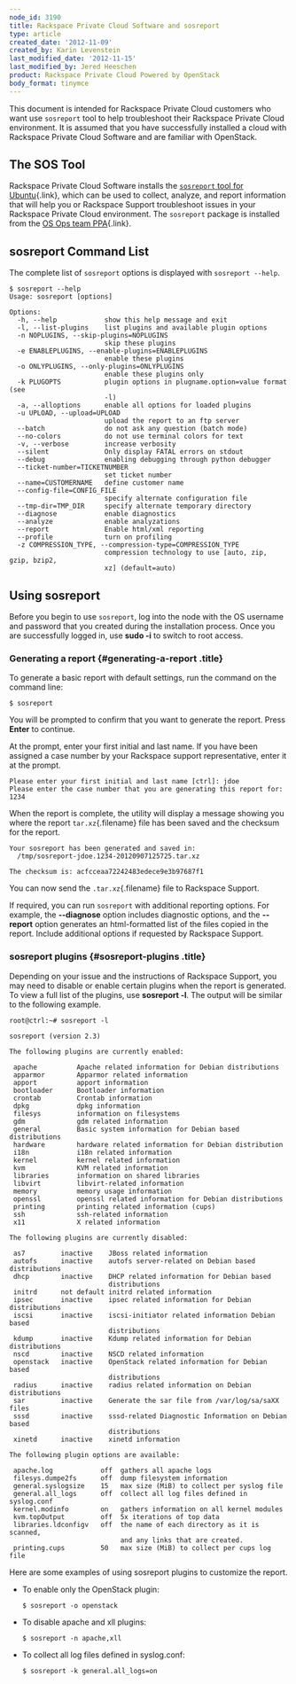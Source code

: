 ```yaml
---
node_id: 3190
title: Rackspace Private Cloud Software and sosreport
type: article
created_date: '2012-11-09'
created_by: Karin Levenstein
last_modified_date: '2012-11-15'
last_modified_by: Jered Heeschen
product: Rackspace Private Cloud Powered by OpenStack
body_format: tinymce
---
```


This document is intended for Rackspace Private Cloud customers who want
use `sosreport` tool to help troubleshoot their Rackspace Private Cloud
environment. It is assumed that you have successfully installed a cloud
with Rackspace Private Cloud Software and are familiar with OpenStack.

[]()The SOS Tool
----------------

Rackspace Private Cloud Software installs the [`sosreport` tool for
Ubuntu](https://github.com/sosreport/sosreport){.link}, which can be
used to collect, analyze, and report information that will help you or
Rackspace Support troubleshoot issues in your Rackspace Private Cloud
environment. The `sosreport` package is installed from the [OS Ops team
PPA](https://launchpad.net/~osops-packaging/+archive/ppa){.link}.

[]()sosreport Command List
--------------------------

The complete list of `sosreport` options is displayed with
`sosreport --help`.

``` {.screen}
$ sosreport --help
Usage: sosreport [options]

Options:
  -h, --help            show this help message and exit
  -l, --list-plugins    list plugins and available plugin options
  -n NOPLUGINS, --skip-plugins=NOPLUGINS
                        skip these plugins
  -e ENABLEPLUGINS, --enable-plugins=ENABLEPLUGINS
                        enable these plugins
  -o ONLYPLUGINS, --only-plugins=ONLYPLUGINS
                        enable these plugins only
  -k PLUGOPTS           plugin options in plugname.option=value format (see
                        -l)
  -a, --alloptions      enable all options for loaded plugins
  -u UPLOAD, --upload=UPLOAD
                        upload the report to an ftp server
  --batch               do not ask any question (batch mode)
  --no-colors           do not use terminal colors for text
  -v, --verbose         increase verbosity
  --silent              Only display FATAL errors on stdout
  --debug               enabling debugging through python debugger
  --ticket-number=TICKETNUMBER
                        set ticket number
  --name=CUSTOMERNAME   define customer name
  --config-file=CONFIG_FILE
                        specify alternate configuration file
  --tmp-dir=TMP_DIR     specify alternate temporary directory
  --diagnose            enable diagnostics
  --analyze             enable analyzations
  --report              Enable html/xml reporting
  --profile             turn on profiling
  -z COMPRESSION_TYPE, --compression-type=COMPRESSION_TYPE
                        compression technology to use [auto, zip, gzip, bzip2,
                        xz] (default=auto)
```

<div class="section" title="Using sosreport">

[]()Using sosreport
-------------------

Before you begin to use `sosreport`, log into the node with the OS
username and password that you created during the installation process.
Once you are successfully logged in, use <span class="command">**sudo
-i**</span> to switch to root access.

<div class="section" title="Generating a report">

### []()Generating a report {#generating-a-report .title}

To generate a basic report with default settings, run the command on the
command line:

``` {.screen}
$ sosreport
```

You will be prompted to confirm that you want to generate the report.
Press <span class="bold">**Enter**</span> to continue.

At the prompt, enter your first initial and last name. If you have been
assigned a case number by your Rackspace support representative, enter
it at the prompt.

``` {.screen}
Please enter your first initial and last name [ctrl]: jdoe
Please enter the case number that you are generating this report for: 1234
```

When the report is complete, the utility will display a message showing
you where the report `tar.xz`{.filename} file has been saved and the
checksum for the report.

``` {.screen}
Your sosreport has been generated and saved in:
  /tmp/sosreport-jdoe.1234-20120907125725.tar.xz

The checksum is: acfcceaa72242483edece9e3b97687f1
```

You can now send the `.tar.xz`{.filename} file to Rackspace Support.

If required, you can run `sosreport` with additional reporting options.
For example, the <span class="command">**--diagnose**</span> option
includes diagnostic options, and the <span
class="command">**--report**</span> option generates an html-formatted
list of the files copied in the report. Include additional options if
requested by Rackspace Support.

<div class="section" title="sosreport plugins">

### []()sosreport plugins {#sosreport-plugins .title}

Depending on your issue and the instructions of Rackspace Support, you
may need to disable or enable certain plugins when the report is
generated. To view a full list of the plugins, use <span
class="command">**sosreport -l**</span>. The output will be similar to
the following example.

``` {.screen}
root@ctrl:~# sosreport -l

sosreport (version 2.3)

The following plugins are currently enabled:

 apache          Apache related information for Debian distributions
 apparmor        Apparmor related information
 apport          apport information
 bootloader      Bootloader information
 crontab         Crontab information
 dpkg            dpkg information
 filesys         information on filesystems
 gdm             gdm related information
 general         Basic system information for Debian based distributions
 hardware        hardware related information for Debian distribution
 i18n            i18n related information
 kernel          kernel related information
 kvm             KVM related information
 libraries       information on shared libraries
 libvirt         libvirt-related information
 memory          memory usage information
 openssl         openssl related information for Debian distributions
 printing        printing related information (cups)
 ssh             ssh-related information
 x11             X related information

The following plugins are currently disabled:

 as7         inactive    JBoss related information
 autofs      inactive    autofs server-related on Debian based distributions
 dhcp        inactive    DHCP related information for Debian based
                         distributions
 initrd      not default initrd related information
 ipsec       inactive    ipsec related information for Debian distributions
 iscsi       inactive    iscsi-initiator related information Debian based
                         distributions
 kdump       inactive    Kdump related information for Debian distributions
 nscd        inactive    NSCD related information
 openstack   inactive    OpenStack related information for Debian based
                         distributions
 radius      inactive    radius related information on Debian distributions
 sar         inactive    Generate the sar file from /var/log/sa/saXX files
 sssd        inactive    sssd-related Diagnostic Information on Debian based
                         distributions
 xinetd      inactive    xinetd information

The following plugin options are available:

 apache.log            off  gathers all apache logs
 filesys.dumpe2fs      off  dump filesystem information
 general.syslogsize    15   max size (MiB) to collect per syslog file
 general.all_logs      off  collect all log files defined in syslog.conf
 kernel.modinfo        on   gathers information on all kernel modules
 kvm.topOutput         off  5x iterations of top data
 libraries.ldconfigv   off  the name of each directory as it is scanned,
                            and any links that are created.
 printing.cups         50   max size (MiB) to collect per cups log file
```

Here are some examples of using sosreport plugins to customize the
report.

-   To enable only the OpenStack plugin:

    ``` {.screen}
    $ sosreport -o openstack
    ```

-   To disable apache and xll plugins:

    ``` {.screen}
    $ sosreport -n apache,xll
    ```

-   To collect all log files defined in syslog.conf:

    ``` {.screen}
    $ sosreport -k general.all_logs=on
    ```

</div>

</div>

</div>

